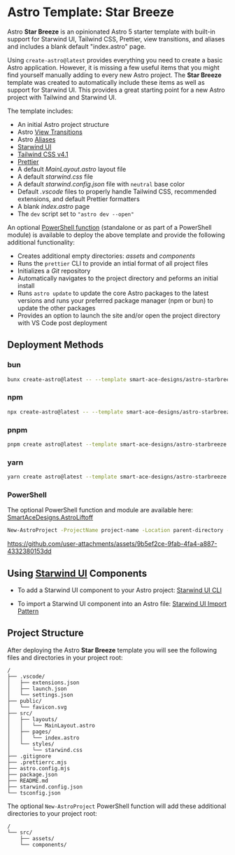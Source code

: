 <!-- ASTRO:REMOVE:START -->
# Astro Template: Star Breeze
Astro **Star Breeze** is an opinionated Astro 5 starter template with built-in support for Starwind UI, Tailwind CSS, Prettier, view transitions, and aliases and includes a blank default "index.astro" page.

Using `create-astro@latest` provides everything you need to create a basic Astro application. However, it is missing a few useful items that you might find yourself manually adding to every new Astro project. The **Star Breeze** template was created to automatically include these items as well as support for Starwind UI. This provides a great starting point for a new Astro project with Tailwind and Starwind UI.

The template includes:
- An initial Astro project structure
- Astro [View Transitions](https://docs.astro.build/en/guides/view-transitions/)
- Astro [Aliases](https://docs.astro.build/en/guides/typescript/#import-aliases)
- [Starwind UI](https://starwind.dev/)
- [Tailwind CSS v4.1](https://tailwindcss.com/)
- [Prettier](https://prettier.io/)
- A default _MainLayout.astro_ layout file
- A default _starwind.css_ file
- A default _starwind.config.json_ file with `neutral` base color
- Default _.vscode_ files to properly handle Tailwind CSS, recommended extensions, and default Prettier formatters
- A blank _index.astro_ page
- The `dev` script set to `"astro dev --open"`

An optional [PowerShell function](https://github.com/Smart-Ace-Designs/SmartAceDesigns.AstroLiftoff) (standalone or as part of a PowerShell module) is available to deploy the above template and provide the following additional functionality:
- Creates additional empty directories: _assets_ and _components_
- Runs the `prettier` CLI to provide an intial format of all project files
- Initializes a _Git_ repository
- Automatically navigates to the project directory and peforms an initial install
- Runs `astro update` to update the core Astro packages to the latest versions and runs your preferred package manager (npm or bun) to update the other packages
- Provides an option to launch the site and/or open the project directory with VS Code post deployment

## Deployment Methods
### bun
```sh
bunx create-astro@latest -- --template smart-ace-designs/astro-starbreeze project-name
```
### npm
```sh
npx create-astro@latest -- --template smart-ace-designs/astro-starbreeze project-name
```
### pnpm
```sh
pnpm create astro@latest --template smart-ace-designs/astro-starbreeze project-name
```
### yarn
```sh
yarn create astro@latest --template smart-ace-designs/astro-starbreeze project-name
```
### PowerShell
The optional PowerShell function and module are available here:
[SmartAceDesigns.AstroLiftoff](https://github.com/Smart-Ace-Designs/SmartAceDesigns.AstroLiftoff)

```sh
New-AstroProject -ProjectName project-name -Location parent-directory -Template astro-starbreeze
```

https://github.com/user-attachments/assets/9b5ef2ce-9fab-4fa4-a887-4332380153dd

## Using [Starwind UI](https://starwind.dev/) Components
- To add a Starwind UI component to your Astro project:
[Starwind UI CLI](https://starwind.dev/docs/getting-started/cli/#add)

- To import a Starwind UI component into an Astro file:
[Starwind UI Import Pattern](https://starwind.dev/docs/components/#import-pattern)

## Project Structure
After deploying the Astro **Star Breeze** template you will see the following files and directories in your project root:

```text
/
├── .vscode/
│   ├── extensions.json
│   ├── launch.json
│   └── settings.json
├── public/
│   └── favicon.svg
├── src/
│   ├── layouts/
│   │   └── MainLayout.astro
│   ├── pages/
│   │   └── index.astro
│   └── styles/
│       └── starwind.css
├── .gitignore
├── .prettierrc.mjs
├── astro.config.mjs
├── package.json
├── README.md
├── starwind.config.json
└── tsconfig.json
```

The optional `New-AstroProject` PowerShell function will add these additional directories to your project root:

```text
/
└── src/
    ├── assets/
    └── components/
```
<!-- ASTRO:REMOVE:END -->